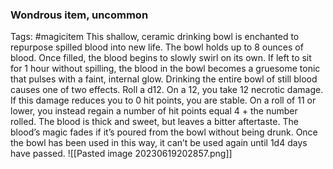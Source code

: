 ### Wondrous item, uncommon
Tags: #magicitem
This shallow, ceramic drinking bowl is enchanted to repurpose spilled blood into new life. The bowl holds up to 8 ounces of blood. Once filled, the blood begins to slowly swirl on its own. If left to sit for 1 hour without spilling, the blood in the bowl becomes a gruesome tonic that pulses with a faint, internal glow. Drinking the entire bowl of still blood causes one of two effects. Roll a d12. On a 12, you take 12 necrotic damage. If this damage reduces you to 0 hit points, you are stable. On a roll of 11 or lower, you instead regain a number of hit points equal 4 + the number rolled. The blood is thick and sweet, but leaves a bitter aftertaste. The blood’s magic fades if it’s poured from the bowl without being drunk. Once the bowl has been used in this way, it can’t be used again until 1d4 days have passed.
![[Pasted image 20230619202857.png]]